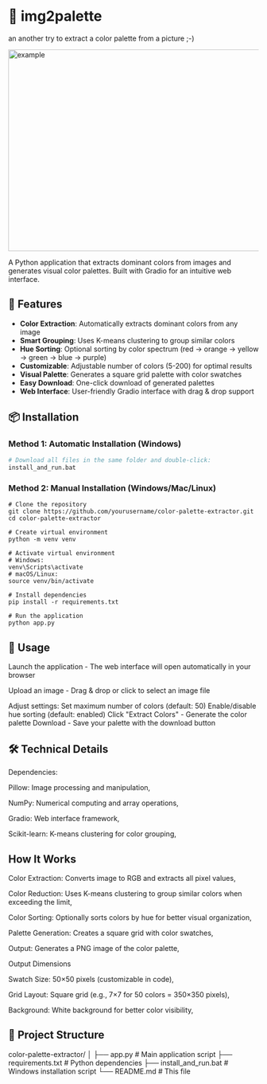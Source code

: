 # 🎨 img2palette
an another try to extract a color palette from a picture ;-) 

<img width="731" height="405" alt="example" src="https://github.com/user-attachments/assets/37101d6d-8d1a-47af-8603-7b50e474abf6" />


A Python application that extracts dominant colors from images and generates visual color palettes.
Built with Gradio for an intuitive web interface.

## 🌟 Features

- **Color Extraction**: Automatically extracts dominant colors from any image
- **Smart Grouping**: Uses K-means clustering to group similar colors
- **Hue Sorting**: Optional sorting by color spectrum (red → orange → yellow → green → blue → purple)
- **Customizable**: Adjustable number of colors (5-200) for optimal results
- **Visual Palette**: Generates a square grid palette with color swatches
- **Easy Download**: One-click download of generated palettes
- **Web Interface**: User-friendly Gradio interface with drag & drop support

## 📦 Installation

### Method 1: Automatic Installation (Windows)
```bash
# Download all files in the same folder and double-click:
install_and_run.bat
```
### Method 2: Manual Installation (Windows/Mac/Linux)
```
# Clone the repository
git clone https://github.com/yourusername/color-palette-extractor.git
cd color-palette-extractor

# Create virtual environment
python -m venv venv

# Activate virtual environment
# Windows:
venv\Scripts\activate
# macOS/Linux:
source venv/bin/activate

# Install dependencies
pip install -r requirements.txt

# Run the application
python app.py
```

## 🚀 Usage
Launch the application - The web interface will open automatically in your browser

Upload an image - Drag & drop or click to select an image file

Adjust settings:
Set maximum number of colors (default: 50)
Enable/disable hue sorting (default: enabled)
Click "Extract Colors" - Generate the color palette
Download - Save your palette with the download button

## 🛠️ Technical Details
Dependencies:

Pillow: Image processing and manipulation,

NumPy: Numerical computing and array operations,

Gradio: Web interface framework,

Scikit-learn: K-means clustering for color grouping,


## How It Works
Color Extraction: Converts image to RGB and extracts all pixel values,

Color Reduction: Uses K-means clustering to group similar colors when exceeding the limit,

Color Sorting: Optionally sorts colors by hue for better visual organization,

Palette Generation: Creates a square grid with color swatches,

Output: Generates a PNG image of the color palette,

Output Dimensions

Swatch Size: 50×50 pixels (customizable in code),

Grid Layout: Square grid (e.g., 7×7 for 50 colors = 350×350 pixels),

Background: White background for better color visibility,

## 📁 Project Structure

color-palette-extractor/
│
├── app.py                 # Main application script
├── requirements.txt       # Python dependencies
├── install_and_run.bat    # Windows installation script
└── README.md             # This file







